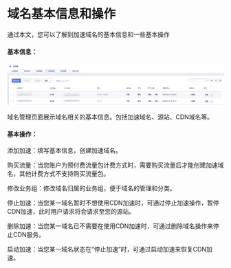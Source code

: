 # 域名基本信息和操作

通过本文，您可以了解到加速域名的基本信息和一些基本操作

#### 基本信息：

![2022-UCDN域名管理](../images/2022-UCDN域名管理.png)

域名管理页面展示域名相关的基本信息。包括加速域名、源站、CDN域名等。

#### 基本操作：

添加加速：填写基本信息，创建加速域名。

购买流量：当您账户为预付费流量包计费方式时，需要购买流量后才能创建加速域名，其他计费方式不支持购买流量包。

修改业务组：修改域名归属的业务组，便于域名的管理和分类。

停止加速：当您某一域名暂时不想使用CDN加速时，可通过停止加速操作，暂停CDN加速，此时用户请求将会请求至您的源站。

删除加速：当您某一域名已不需要在使用CDN加速时，可通过删除域名操作来停止CDN服务。

启动加速：当您某一域名状态在“停止加速”时，可通过启动加速来恢复CDN加速。


